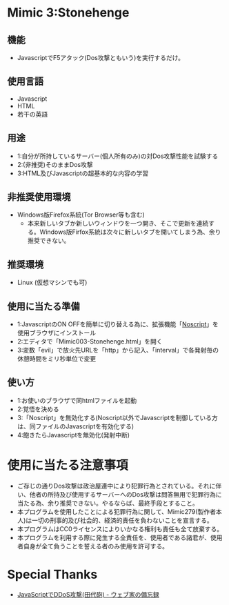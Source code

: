 # Mimic 3:Stonehenge
## 機能
- JavascriptでF5アタック(Dos攻撃ともいう)を実行するだけ。
## 使用言語
- Javascript
- HTML
- 若干の英語
## 用途
- 1:自分が所持しているサーバー(個人所有のみ)の対Dos攻撃性能を試験する
- 2:(非推奨)そのままDos攻撃
- 3:HTML及びJavascriptの超基本的な内容の学習
## 非推奨使用環境
- Windows版Firefox系統(Tor Browser等も含む)
    - 本来新しいタブか新しいウィンドウを一つ開き、そこで更新を連続する。Windows版Firfox系統は次々に新しいタブを開いてしまう為、余り推奨できない。
## 推奨環境
- Linux (仮想マシンでも可)
## 使用に当たる準備
- 1:JavascriptのON OFFを簡単に切り替える為に、拡張機能「[Noscript](https://noscript.net)」を使用ブラウザにインストール
- 2:エディタで「Mimic003-Stonehenge.html」を開く
- 3:変数「evil」で放火先URLを「http」から記入、「interval」で各発射毎の休憩時間をミリ秒単位で変更
## 使い方
- 1:お使いのブラウザで同htmlファイルを起動
- 2:覚悟を決める
- 3:「Noscript」を無効化する(Noscript以外でJavascriptを制御している方は、同ファイルのJavascriptを有効化する)
- 4:飽きたらJavascriptを無効化(発射中断)
# 使用に当たる注意事項
- ご存じの通りDos攻撃は政治屋連中により犯罪行為とされている。それに伴い、他者の所持及び使用するサーバーへのDos攻撃は問答無用で犯罪行為に当たる為、余り推奨できない。やるならば、最終手段とすること。
- 本プログラムを使用したことによる犯罪行為に関して、Mimic279(製作者本人)は一切の刑事的及び社会的、経済的責任を負わないことを宣言する。
- 本プログラムはCC0ライセンスによりいかなる権利も責任も全て放棄する。
- 本プログラムを利用する際に発生する全責任を、使用者である諸君が、使用者自身が全て負うことを誓える者のみ使用を許可する。
# Special Thanks
- [JavaScriptでDDoS攻撃(田代砲) - ウェブ家の備忘録](https://sirakabaararagi.hatenablog.com/entry/2021/11/17/142613)